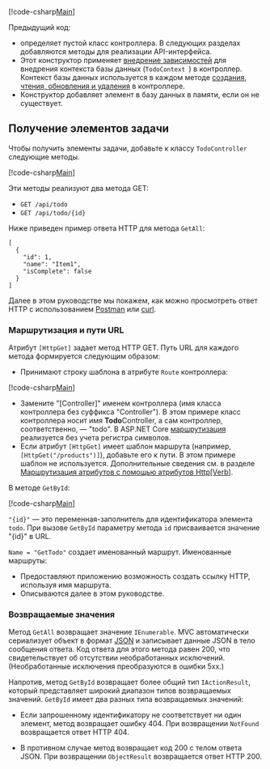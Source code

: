 [!code-csharp[Main](../../tutorials/first-web-api/sample/TodoApi/Controllers/TodoController2.cs?name=snippet_todo1)]

Предыдущий код:

* определяет пустой класс контроллера. В следующих разделах добавляются методы для реализации API-интерфейса.
* Этот конструктор применяет [внедрение зависимостей](xref:fundamentals/dependency-injection) для внедрения контекста базы данных (`TodoContext `) в контроллер. Контекст базы данных используется в каждом методе [создания, чтения, обновления и удаления](https://wikipedia.org/wiki/Create,_read,_update_and_delete) в контроллере.
* Конструктор добавляет элемент в базу данных в памяти, если он не существует.

## <a name="getting-to-do-items"></a>Получение элементов задачи

Чтобы получить элементы задачи, добавьте к классу `TodoController` следующие методы.

[!code-csharp[Main](../../tutorials/first-web-api/sample/TodoApi/Controllers/TodoController.cs?name=snippet_GetAll)]

Эти методы реализуют два метода GET:

* `GET /api/todo`
* `GET /api/todo/{id}`

Ниже приведен пример ответа HTTP для метода `GetAll`:

```
[
  {
    "id": 1,
    "name": "Item1",
    "isComplete": false
  }
]
   ```

Далее в этом руководстве мы покажем, как можно просмотреть ответ HTTP с использованием [Postman](https://www.getpostman.com/) или [curl](https://developer.apple.com/legacy/library/documentation/Darwin/Reference/ManPages/man1/curl.1.html).

### <a name="routing-and-url-paths"></a>Маршрутизация и пути URL

Атрибут `[HttpGet]` задает метод HTTP GET. Путь URL для каждого метода формируется следующим образом:

* Принимают строку шаблона в атрибуте `Route` контроллера:

[!code-csharp[Main](../../tutorials/first-web-api/sample/TodoApi/Controllers/TodoController.cs?name=TodoController&highlight=3)]

* Замените "[Controller]" именем контроллера (имя класса контроллера без суффикса "Controller"). В этом примере класс контроллера носит имя **Todo**Controller, а сам контроллер, соответственно, — "todo". В ASP.NET Core [маршрутизация](xref:mvc/controllers/routing) реализуется без учета регистра символов.
* Если атрибут `[HttpGet]` имеет шаблон маршрута (например, `[HttpGet("/products")]`), добавьте его к пути. В этом примере шаблон не используется. Дополнительные сведения см. в разделе [Маршрутизация атрибутов с помощью атрибутов Http[Verb]](xref:mvc/controllers/routing#attribute-routing-with-httpverb-attributes).

В методе `GetById`:

[!code-csharp[Main](../../tutorials/first-web-api/sample/TodoApi/Controllers/TodoController.cs?name=snippet_GetByID&highlight=1-2)]

`"{id}"` — это переменная-заполнитель для идентификатора элемента `todo`. При вызове `GetById` параметру метода `id` присваивается значение "{id}" в URL.

`Name = "GetTodo"` создает именованный маршрут. Именованные маршруты:

* Предоставляют приложению возможность создать ссылку HTTP, используя имя маршрута.
* Описываются далее в этом руководстве.

### <a name="return-values"></a>Возвращаемые значения

Метод `GetAll` возвращает значение `IEnumerable`. MVC автоматически сериализует объект в формат [JSON](http://www.json.org/) и записывает данные JSON в тело сообщения ответа. Код ответа для этого метода равен 200, что свидетельствует об отсутствии необработанных исключений. (Необработанные исключения преобразуются в ошибки 5xx.)

Напротив, метод `GetById` возвращает более общий тип `IActionResult`, который представляет широкий диапазон типов возвращаемых значений. `GetById` имеет два разных типа возвращаемых значений:

* Если запрошенному идентификатору не соответствует ни один элемент, метод возвращает ошибку 404. При возвращении `NotFound` возвращается ответ HTTP 404.

* В противном случае метод возвращает код 200 с телом ответа JSON. При возвращении `ObjectResult` возвращается ответ HTTP 200.
